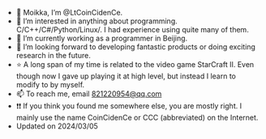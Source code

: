 - 👋 Moikka, I’m @LtCoinCidenCe.
- 👀 I’m interested in anything about programming. C/C++/C#/Python/Linux/. I had experience using quite many of them.
- 🌱 I’m currently working as a programmer in Beijing.
- 💞️ I’m looking forward to developing fantastic products or doing exciting research in the future.
- ⭐ A long span of my time is related to the video game StarCraft II. Even though now I gave up playing it at high level, but instead I learn to modify to by myself.
- 📫 To reach me, email 821220954@qq.com
- ❗❗ If you think you found me somewhere else, you are mostly right. I mainly use the name CoinCidenCe or CCC (abbreviated) on the Internet.
- Updated on 2024/03/05

<!---
LtCoinCidenCe/LtCoinCidenCe is a ✨ special ✨ repository because its `README.md` (this file) appears on your GitHub profile.
You can click the Preview link to take a look at your changes.
--->
